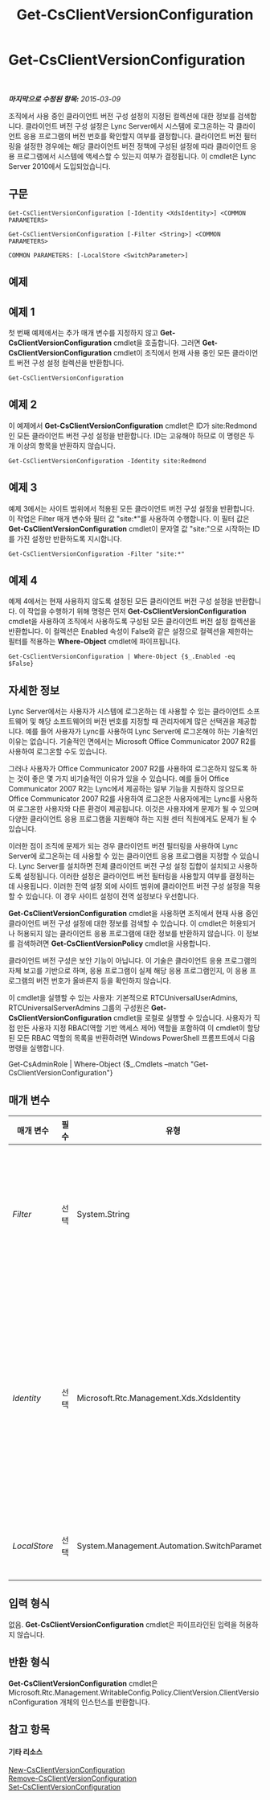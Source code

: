 ﻿---
title: Get-CsClientVersionConfiguration
TOCTitle: Get-CsClientVersionConfiguration
ms:assetid: ed39feda-ebcf-4ed6-a970-64543f150b16
ms:mtpsurl: https://technet.microsoft.com/ko-kr/library/Gg399072(v=OCS.15)
ms:contentKeyID: 49305436
ms.date: 08/24/2015
mtps_version: v=OCS.15
ms.translationtype: HT
---

# Get-CsClientVersionConfiguration

 

_**마지막으로 수정된 항목:** 2015-03-09_

조직에서 사용 중인 클라이언트 버전 구성 설정의 지정된 컬렉션에 대한 정보를 검색합니다. 클라이언트 버전 구성 설정은 Lync Server에서 시스템에 로그온하는 각 클라이언트 응용 프로그램의 버전 번호를 확인할지 여부를 결정합니다. 클라이언트 버전 필터링을 설정한 경우에는 해당 클라이언트 버전 정책에 구성된 설정에 따라 클라이언트 응용 프로그램에서 시스템에 액세스할 수 있는지 여부가 결정됩니다. 이 cmdlet은 Lync Server 2010에서 도입되었습니다.

## 구문

    Get-CsClientVersionConfiguration [-Identity <XdsIdentity>] <COMMON PARAMETERS>

    Get-CsClientVersionConfiguration [-Filter <String>] <COMMON PARAMETERS>

    COMMON PARAMETERS: [-LocalStore <SwitchParameter>]

## 예제

## 예제 1

첫 번째 예제에서는 추가 매개 변수를 지정하지 않고 **Get-CsClientVersionConfiguration** cmdlet을 호출합니다. 그러면 **Get-CsClientVersionConfiguration** cmdlet이 조직에서 현재 사용 중인 모든 클라이언트 버전 구성 설정 컬렉션을 반환합니다.

    Get-CsClientVersionConfiguration

## 예제 2

이 예제에서 **Get-CsClientVersionConfiguration** cmdlet은 ID가 site:Redmond인 모든 클라이언트 버전 구성 설정을 반환합니다. ID는 고유해야 하므로 이 명령은 두 개 이상의 항목을 반환하지 않습니다.

    Get-CsClientVersionConfiguration -Identity site:Redmond

## 예제 3

예제 3에서는 사이트 범위에서 적용된 모든 클라이언트 버전 구성 설정을 반환합니다. 이 작업은 Filter 매개 변수와 필터 값 "site:\*"를 사용하여 수행합니다. 이 필터 값은 **Get-CsClientVersionConfiguration** cmdlet이 문자열 값 "site:"으로 시작하는 ID를 가진 설정만 반환하도록 지시합니다.

    Get-CsClientVersionConfiguration -Filter "site:*"

## 예제 4

예제 4에서는 현재 사용하지 않도록 설정된 모든 클라이언트 버전 구성 설정을 반환합니다. 이 작업을 수행하기 위해 명령은 먼저 **Get-CsClientVersionConfiguration** cmdlet을 사용하여 조직에서 사용하도록 구성된 모든 클라이언트 버전 설정 컬렉션을 반환합니다. 이 컬렉션은 Enabled 속성이 False와 같은 설정으로 컬렉션을 제한하는 필터를 적용하는 **Where-Object** cmdlet에 파이프됩니다.

    Get-CsClientVersionConfiguration | Where-Object {$_.Enabled -eq $False}

## 자세한 정보

Lync Server에서는 사용자가 시스템에 로그온하는 데 사용할 수 있는 클라이언트 소프트웨어 및 해당 소프트웨어의 버전 번호를 지정할 때 관리자에게 많은 선택권을 제공합니다. 예를 들어 사용자가 Lync를 사용하여 Lync Server에 로그온해야 하는 기술적인 이유는 없습니다. 기술적인 면에서는 Microsoft Office Communicator 2007 R2를 사용하여 로그온할 수도 있습니다.

그러나 사용자가 Office Communicator 2007 R2를 사용하여 로그온하지 않도록 하는 것이 좋은 몇 가지 비기술적인 이유가 있을 수 있습니다. 예를 들어 Office Communicator 2007 R2는 Lync에서 제공하는 일부 기능을 지원하지 않으므로 Office Communicator 2007 R2를 사용하여 로그온한 사용자에게는 Lync를 사용하여 로그온한 사용자와 다른 환경이 제공됩니다. 이것은 사용자에게 문제가 될 수 있으며 다양한 클라이언트 응용 프로그램을 지원해야 하는 지원 센터 직원에게도 문제가 될 수 있습니다.

이러한 점이 조직에 문제가 되는 경우 클라이언트 버전 필터링을 사용하여 Lync Server에 로그온하는 데 사용할 수 있는 클라이언트 응용 프로그램을 지정할 수 있습니다. Lync Server를 설치하면 전체 클라이언트 버전 구성 설정 집합이 설치되고 사용하도록 설정됩니다. 이러한 설정은 클라이언트 버전 필터링을 사용할지 여부를 결정하는 데 사용됩니다. 이러한 전역 설정 외에 사이트 범위에 클라이언트 버전 구성 설정을 적용할 수 있습니다. 이 경우 사이트 설정이 전역 설정보다 우선합니다.

**Get-CsClientVersionConfiguration** cmdlet을 사용하면 조직에서 현재 사용 중인 클라이언트 버전 구성 설정에 대한 정보를 검색할 수 있습니다. 이 cmdlet은 허용되거나 허용되지 않는 클라이언트 응용 프로그램에 대한 정보를 반환하지 않습니다. 이 정보를 검색하려면 **Get-CsClientVersionPolicy** cmdlet을 사용합니다.

클라이언트 버전 구성은 보안 기능이 아닙니다. 이 기술은 클라이언트 응용 프로그램의 자체 보고를 기반으로 하며, 응용 프로그램이 실제 해당 응용 프로그램인지, 이 응용 프로그램의 버전 번호가 올바른지 등을 확인하지 않습니다.

이 cmdlet을 실행할 수 있는 사용자: 기본적으로 RTCUniversalUserAdmins, RTCUniversalServerAdmins 그룹의 구성원은 **Get-CsClientVersionConfiguration** cmdlet을 로컬로 실행할 수 있습니다. 사용자가 직접 만든 사용자 지정 RBAC(역할 기반 액세스 제어) 역할을 포함하여 이 cmdlet이 할당된 모든 RBAC 역할의 목록을 반환하려면 Windows PowerShell 프롬프트에서 다음 명령을 실행합니다.

Get-CsAdminRole | Where-Object {$\_.Cmdlets –match "Get-CsClientVersionConfiguration"}

## 매개 변수


<table>
<colgroup>
<col style="width: 25%" />
<col style="width: 25%" />
<col style="width: 25%" />
<col style="width: 25%" />
</colgroup>
<thead>
<tr class="header">
<th>매개 변수</th>
<th>필수</th>
<th>유형</th>
<th>설명</th>
</tr>
</thead>
<tbody>
<tr class="odd">
<td><p><em>Filter</em></p></td>
<td><p>선택</p></td>
<td><p>System.String</p></td>
<td><p>와일드카드 문자를 사용하여 하나 이상의 클라이언트 버전 구성 설정 컬렉션을 반환하는 데 사용됩니다. 사이트 범위에서 구성된 모든 설정 컬렉션을 반환하려면 -Filter site:* 구문을 사용하고, ID(필터링할 수 있는 유일한 속성)에 문자열 값 &quot;EMEA&quot;가 포함된 모든 설정 컬렉션을 반환하려면 -Filter *EMEA* 구문을 사용합니다.</p></td>
</tr>
<tr class="even">
<td><p><em>Identity</em></p></td>
<td><p>선택</p></td>
<td><p>Microsoft.Rtc.Management.Xds.XdsIdentity</p></td>
<td><p>반환할 클라이언트 버전 구성 설정 컬렉션의 고유 식별자를 나타냅니다. 전역 설정을 참조하려면 -Identity global 구문을 사용하고, 사이트 범위에서 구성된 컬렉션을 참조하려면 -Identity site:Redmond와 유사한 구문을 사용합니다. ID를 지정할 때는 와일드카드를 사용할 수 없습니다. 와일드카드를 사용해야 하는 경우 대신 Filter 매개 변수를 포함합니다.</p>
<p>이 매개 변수를 지정하지 않으면 <strong>Get-CsClientVersionConfiguration</strong> cmdlet이 조직에서 사용 중인 모든 클라이언트 버전 구성 설정 컬렉션을 반환합니다.</p></td>
</tr>
<tr class="odd">
<td><p><em>LocalStore</em></p></td>
<td><p>선택</p></td>
<td><p>System.Management.Automation.SwitchParameter</p></td>
<td><p>중앙 관리 저장소 자체가 아니라 중앙 관리 저장소의 로컬 복제본에서 클라이언트 버전 구성 데이터를 검색합니다.</p></td>
</tr>
</tbody>
</table>


## 입력 형식

없음. **Get-CsClientVersionConfiguration** cmdlet은 파이프라인된 입력을 허용하지 않습니다.

## 반환 형식

**Get-CsClientVersionConfiguration** cmdlet은 Microsoft.Rtc.Management.WritableConfig.Policy.ClientVersion.ClientVersionConfiguration 개체의 인스턴스를 반환합니다.

## 참고 항목

#### 기타 리소스

[New-CsClientVersionConfiguration](new-csclientversionconfiguration.md)  
[Remove-CsClientVersionConfiguration](remove-csclientversionconfiguration.md)  
[Set-CsClientVersionConfiguration](set-csclientversionconfiguration.md)

